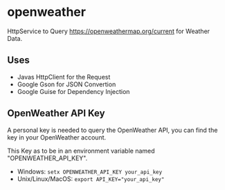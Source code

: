 # openweather

HttpService to Query https://openweathermap.org/current for Weather Data.

## Uses

- Javas HttpClient for the Request
- Google Gson for JSON Convertion
- Google Guise for Dependency Injection

## OpenWeather API Key

A personal key is needed to query the OpenWeather API, you can find the key in your OpenWeather account.

This Key as to be in an environment variable named "OPENWEATHER_API_KEY".

- Windows: `setx OPENWEATHER_API_KEY your_api_key`
- Unix/Linux/MacOS: `export API_KEY="your_api_key"`
